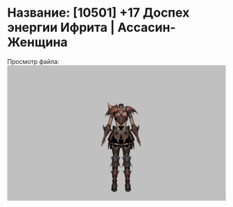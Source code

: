 # Название: [10501] +17 Доспех энергии Ифрита | Ассасин-Женщина

Просмотр файла:
![p070020.png](p070020.png)